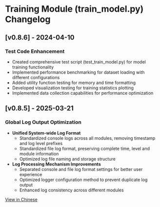 # Training Module (train_model.py) Changelog

## [v0.8.6] - 2024-04-10
### Test Code Enhancement
- Created comprehensive test script (test_train_model.py) for model training functionality
- Implemented performance benchmarking for dataset loading with different configurations
- Added utility function testing for memory and time formatting
- Developed visualization testing for training statistics plotting
- Implemented data collection capabilities for performance optimization

## [v0.8.5] - 2025-03-21
### Global Log Output Optimization
- **Unified System-wide Log Format**
  - Standardized console logs across all modules, removing timestamp and log level prefixes
  - Standardized file log format, preserving complete time, level and module information
  - Optimized log file naming and storage structure
- **Log Processing Mechanism Improvements**
  - Separated console and file log format settings for better user experience
  - Optimized logger configuration method to prevent duplicate log output
  - Enhanced log consistency across different modules

[View in Chinese](../cn/for_train_model.md)